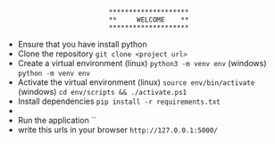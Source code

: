                               ********************
                              **     WELCOME    **
                              ********************

-   Ensure that you have install python
-   Clone the repository `git clone <project url>`
-   Create a virtual environment (linux) `python3 -m venv env`
                                 (windows) `python -m venv env`
-   Activate the virtual environment (linux) `source env/bin/activate`
                                      (windows) `cd env/scripts && ./activate.ps1`
-   Install dependencies `pip install -r requirements.txt`
-   
-   Run the application ``
-   write this urls in your browser `http://127.0.0.1:5000/`
